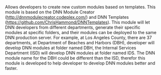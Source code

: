 Allows developers to create new custom modules based on templates. 
This module is based on the DNN Module Creator (http://dnnmodulecreator.codeplex.com/) and DNN Templates (https://github.com/ChrisHammond/DNNTemplates). 
This module will let DNN developers from different departments, generate their specific modules at specific folders, and their modules can be deployed to the same DNN production server. 
For example, at Los Angeles County, there are 37 departments, 
at Department of Beaches and Harbors (DBH), developer will develop DNN modules at folder named DBH, 
the Internal Services Department (ISD) will develop DNN modules at folder named IDS. 
The DNN module name for the DBH could be different than the ISD, 
therefor this module is developed to help developer to develop DNN modules better and faster.